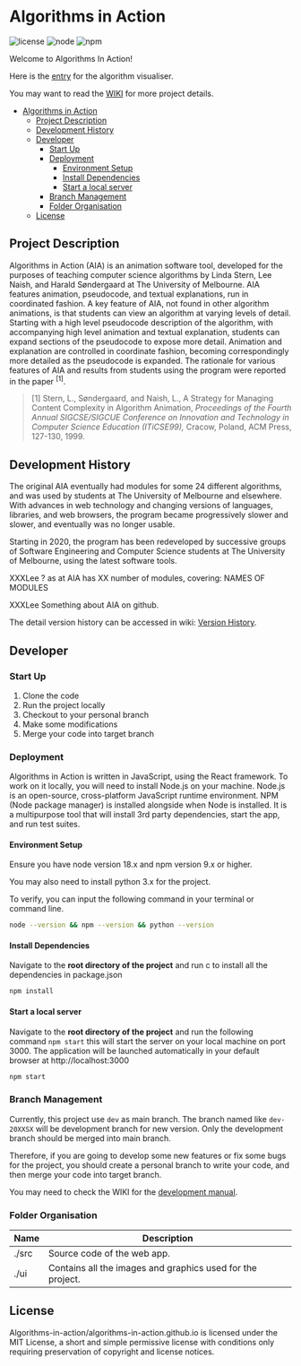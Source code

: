 # Algorithms in Action

![license](https://img.shields.io/badge/license-MIT-Green) ![node](https://img.shields.io/badge/node-v18.17.1-blue) ![npm](https://img.shields.io/badge/npm-v9.6.7-blue)

Welcome to Algorithms In Action!

Here is the [entry](https://algorithms-in-action.github.io/) for the algorithm visualiser.

You may want to read the [WIKI](https://github.com/algorithms-in-action/algorithms-in-action.github.io/wiki) for more project details.

- [Algorithms in Action](#algorithms-in-action)
  - [Project Description](#project-description)
  - [Development History](#development-history)
  - [Developer](#developer)
    - [Start Up](#start-up)
    - [Deployment](#deployment)
      - [Environment Setup](#environment-setup)
      - [Install Dependencies](#install-dependencies)
      - [Start a local server](#start-a-local-server)
    - [Branch Management](#branch-management)
    - [Folder Organisation](#folder-organisation)
  - [License](#license)

## Project Description

Algorithms in Action (AIA) is an animation software tool, developed for the purposes of teaching computer science algorithms by Linda Stern, Lee Naish, and Harald Søndergaard at The University of Melbourne. AIA features animation, pseudocode, and textual explanations, run in coordinated fashion. A key feature of AIA, not found in other algorithm animations, is that students can view an algorithm at varying levels of detail. Starting with a high level pseudocode description of the algorithm, with accompanying high level animation and textual explanation, students can expand sections of the pseudocode to expose more detail. Animation and explanation are controlled in coordinate fashion, becoming correspondingly more detailed as the pseudocode is expanded. The rationale for various features of AIA and results from students using the program were reported in the paper <sup>[1]</sup>.

> [1] Stern, L., Søndergaard, and Naish, L., A Strategy for Managing Content Complexity in Algorithm Animation, *Proceedings of the Fourth Annual SIGCSE/SIGCUE Conference on Innovation and* *Technology in Computer Science Education (ITiCSE99),* Cracow, Poland, ACM Press, 127-130, 1999.

## Development History

The original AIA eventually had modules for some 24 different algorithms, and was used by students at The University of Melbourne and elsewhere. With advances in web technology and changing versions of languages, libraries, and web browsers, the program became progressively slower and slower, and eventually was no longer usable.

Starting in 2020, the program has been redeveloped by successive groups of Software Engineering and Computer Science students at The University of Melbourne, using the latest software tools.

XXXLee ? as at <date> AIA has XX number of modules, covering: NAMES OF MODULES

XXXLee Something about AIA on github.

The detail version history can be accessed in wiki: [Version History](https://github.com/algorithms-in-action/algorithms-in-action.github.io/wiki/Version-History).

## Developer

### Start Up

1. Clone the code
2. Run the project locally
3. Checkout to your personal branch
4. Make some modifications
5. Merge your code into target branch

### Deployment

Algorithms in Action is written in JavaScript, using the React framework. To work on it locally, you will need to install Node.js on your machine. Node.js is an open-source, cross-platform JavaScript runtime environment. NPM (Node package manager) is installed alongside when Node is installed. It is a multipurpose tool that will install 3rd party dependencies, start the app, and run test suites.

#### Environment Setup

Ensure you have node version 18.x and npm version 9.x or higher.

You may also need to install python 3.x for the project.

To verify, you can input the following command in your terminal or command line.

```bash
node --version && npm --version && python --version
```

#### Install Dependencies

Navigate to the **root directory of the project** and run c to install all the dependencies in package.json

```bash
npm install
```

#### Start a local server

Navigate to the **root directory of the project** and run the following command `npm start` this will start the server on your local machine on port 3000. The application will be launched automatically in your default browser at http://localhost:3000

```bash
npm start
```

### Branch Management

Currently, this project use `dev` as main branch. The branch named like `dev-20XXSX` will be development branch for new version. Only the development branch should be merged into main branch.

Therefore, if you are going to develop some new features or fix some bugs for the project, you should create a personal branch to write your code, and then merge your code into target branch.

You may need to check the WIKI for the [development manual](https://github.com/algorithms-in-action/algorithms-in-action.github.io/wiki/Development-Manual).

### Folder Organisation

| Name  | Description                                                |
| ----- | ---------------------------------------------------------- |
| ./src | Source code of the web app.                                |
| ./ui  | Contains all the images and graphics used for the project. |

## License

Algorithms-in-action/algorithms-in-action.github.io is licensed under the MIT License, a short and simple permissive license with conditions only requiring preservation of copyright and license notices.
